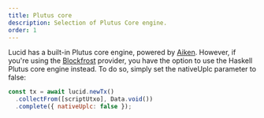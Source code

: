 ```yaml
---
title: Plutus core
description: Selection of Plutus Core engine.
order: 1
---
```


Lucid has a built-in Plutus core engine, powered by
[Aiken](https://github.com/aiken-lang/aiken). However, if you're using the
[Blockfrost](https://blockfrost.io/) provider, you have the option to use the
Haskell Plutus core engine instead. To do so, simply set the nativeUplc
parameter to false:

```js
const tx = await lucid.newTx()
  .collectFrom([scriptUtxo], Data.void())
  .complete({ nativeUplc: false });
```
